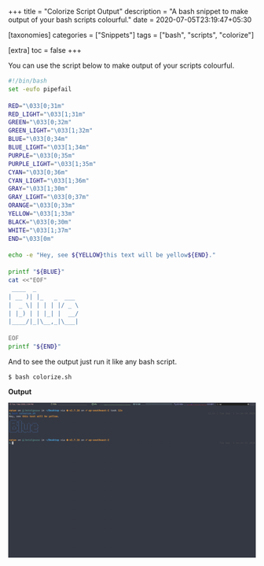 +++
title = "Colorize Script Output"
description = "A bash snippet to make output of your bash scripts colourful."
date = 2020-07-05T23:19:47+05:30

[taxonomies]
categories = ["Snippets"]
tags = ["bash", "scripts", "colorize"]

[extra]
toc = false
+++


You can use the script below to make output of your scripts colourful.

<!-- more -->

```bash
#!/bin/bash
set -eufo pipefail

RED="\033[0;31m"
RED_LIGHT="\033[1;31m"
GREEN="\033[0;32m"
GREEN_LIGHT="\033[1;32m"
BLUE="\033[0;34m"
BLUE_LIGHT="\033[1;34m"
PURPLE="\033[0;35m"
PURPLE_LIGHT="\033[1;35m"
CYAN="\033[0;36m"
CYAN_LIGHT="\033[1;36m"
GRAY="\033[1;30m"
GRAY_LIGHT="\033[0;37m"
ORANGE="\033[0;33m"
YELLOW="\033[1;33m"
BLACK="\033[0;30m"
WHITE="\033[1;37m"
END="\033[0m"

echo -e "Hey, see ${YELLOW}this text will be yellow${END}."

printf "${BLUE}"
cat <<"EOF"
 ____  _            
| __ )| |_   _  ___ 
|  _ \| | | | |/ _ \
| |_) | | |_| |  __/
|____/|_|\__,_|\___|
                    
EOF
printf "${END}"
```

And to see the output just run it like any bash script.

```
$ bash colorize.sh
```

**Output**

![colorize-output](./colorize-output.png)